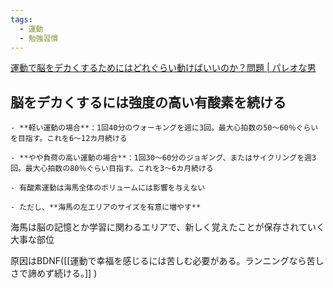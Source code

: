 ```yaml
---
tags:
  - 運動
  - 勉強習慣
---
```

[運動で脳をデカくするためにはどれぐらい動けばいいのか？問題 | パレオな男](https://yuchrszk.blogspot.com/2017/11/blog-post_91.html)

## 脳をデカくするには強度の高い有酸素を続ける

```
- **軽い運動の場合**：1回40分のウォーキングを週に3回。最大心拍数の50〜60％ぐらいを目指す。これを6〜12カ月続ける

- **やや負荷の高い運動の場合**：1回30〜60分のジョギング、またはサイクリングを週3回。最大心拍数の80％ぐらい目指す。これを3〜6カ月続ける
```


```
- 有酸素運動は海馬全体のボリュームには影響を与えない

- ただし、**海馬の左エリアのサイズを有意に増やす**
```

海馬は脳の記憶とか学習に関わるエリアで、新しく覚えたことが保存されていく大事な部位

原因はBDNF([[運動で幸福を感じるには苦しむ必要がある。ランニングなら苦しさで諦めず続ける。]] )



